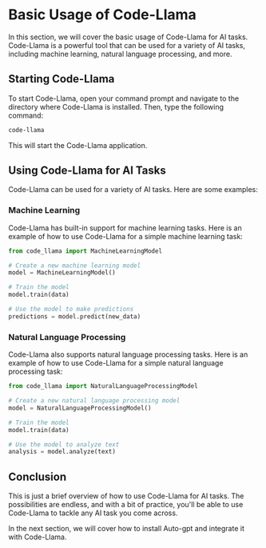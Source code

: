 # Basic Usage of Code-Llama

In this section, we will cover the basic usage of Code-Llama for AI tasks. Code-Llama is a powerful tool that can be used for a variety of AI tasks, including machine learning, natural language processing, and more.

## Starting Code-Llama

To start Code-Llama, open your command prompt and navigate to the directory where Code-Llama is installed. Then, type the following command:

```bash
code-llama
```

This will start the Code-Llama application.

## Using Code-Llama for AI Tasks

Code-Llama can be used for a variety of AI tasks. Here are some examples:

### Machine Learning

Code-Llama has built-in support for machine learning tasks. Here is an example of how to use Code-Llama for a simple machine learning task:

```python
from code_llama import MachineLearningModel

# Create a new machine learning model
model = MachineLearningModel()

# Train the model
model.train(data)

# Use the model to make predictions
predictions = model.predict(new_data)
```

### Natural Language Processing

Code-Llama also supports natural language processing tasks. Here is an example of how to use Code-Llama for a simple natural language processing task:

```python
from code_llama import NaturalLanguageProcessingModel

# Create a new natural language processing model
model = NaturalLanguageProcessingModel()

# Train the model
model.train(data)

# Use the model to analyze text
analysis = model.analyze(text)
```

## Conclusion

This is just a brief overview of how to use Code-Llama for AI tasks. The possibilities are endless, and with a bit of practice, you'll be able to use Code-Llama to tackle any AI task you come across.

In the next section, we will cover how to install Auto-gpt and integrate it with Code-Llama.